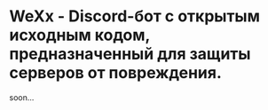 # WeXx - Discord-бот с открытым исходным кодом, предназначенный для защиты серверов от повреждения.
soon...
